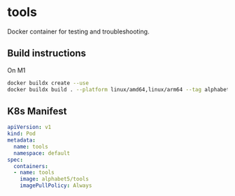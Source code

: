 # tools
 Docker container for testing and troubleshooting.


## Build instructions 

On M1

```bash
docker buildx create --use
docker buildx build . --platform linux/amd64,linux/arm64 --tag alphabet5/tools --push
```


## K8s Manifest

```yaml
apiVersion: v1
kind: Pod
metadata:
  name: tools
  namespace: default
spec:
  containers:
  - name: tools
    image: alphabet5/tools
    imagePullPolicy: Always
```
